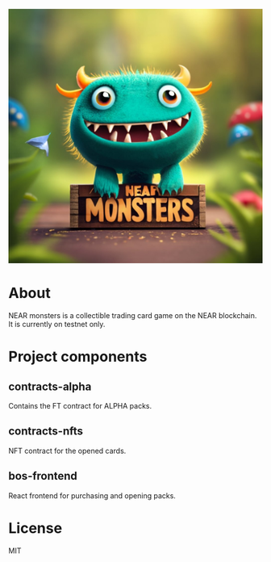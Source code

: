 ![NEAR monsters logo](logo.jpeg)

# About

NEAR monsters is a collectible trading card game on the NEAR blockchain. It is currently on testnet only.

# Project components

## contracts-alpha

Contains the FT contract for ALPHA packs.

## contracts-nfts

NFT contract for the opened cards.

## bos-frontend

React frontend for purchasing and opening packs.

# License

MIT
